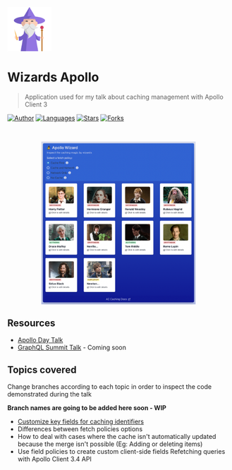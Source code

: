 <p align="left">
   <img src=".github/docs/logo.png" width="100"/>
</p>

# Wizards Apollo 
> Application used for my talk about caching management with Apollo Client 3

[![Author](https://img.shields.io/badge/author-LauraBeatris-191F2B?style=flat-square)](https://github.com/LauraBeatris)
[![Languages](https://img.shields.io/github/languages/count/LauraBeatris/wizards-apollo?color=%23191F2B&style=flat-square)](#)
[![Stars](https://img.shields.io/github/stars/LauraBeatris/wizards-apollo?color=191F2B&style=flat-square)](https://github.com/LauraBeatris/wizards-apollo/stargazers)
[![Forks](https://img.shields.io/github/forks/LauraBeatris/wizards-apollo?color=%23191F2B&style=flat-square)](https://github.com/LauraBeatris/wizards-apollo/network/members)

<br />
<p align="center">
  <img align="center" width="350" src=".github/docs/home.png" alt="Color Mode" border="0">
</p>


## Resources
- [Apollo Day Talk](https://www.youtube.com/watch?v=PcAl3lRF4fQ&t=8s)
- [GraphQL Summit Talk]() - Coming soon

## Topics covered 
Change branches according to each topic in order to inspect the code demonstrated during the talk

**Branch names are going to be added here soon - WIP**
- [Customize key fields for caching identifiers](https://github.com/LauraBeatris/wizards-apollo/blob/05c2c84c86785e7ca87fcd517cb2e0d537303e06/src/config/apolloClient.js#L8)
- Differences between fetch policies options
- How to deal with cases where the cache isn't automatically updated because the merge isn't possible (Eg: Adding or deleting items)
- Use field policies to create custom client-side fields
Refetching queries with Apollo Client 3.4 API


